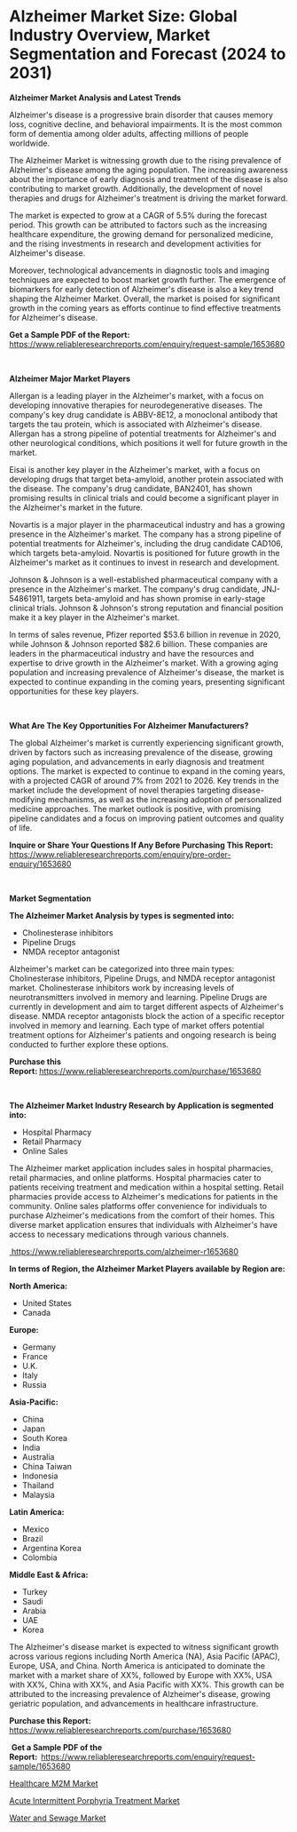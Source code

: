 <p><h1>Alzheimer Market Size: Global Industry Overview, Market Segmentation and Forecast (2024 to 2031)</h1></p><p><strong>Alzheimer Market Analysis and Latest Trends</strong></p>
<p><p>Alzheimer's disease is a progressive brain disorder that causes memory loss, cognitive decline, and behavioral impairments. It is the most common form of dementia among older adults, affecting millions of people worldwide.</p><p>The Alzheimer Market is witnessing growth due to the rising prevalence of Alzheimer's disease among the aging population. The increasing awareness about the importance of early diagnosis and treatment of the disease is also contributing to market growth. Additionally, the development of novel therapies and drugs for Alzheimer's treatment is driving the market forward.</p><p>The market is expected to grow at a CAGR of 5.5% during the forecast period. This growth can be attributed to factors such as the increasing healthcare expenditure, the growing demand for personalized medicine, and the rising investments in research and development activities for Alzheimer's disease.</p><p>Moreover, technological advancements in diagnostic tools and imaging techniques are expected to boost market growth further. The emergence of biomarkers for early detection of Alzheimer's disease is also a key trend shaping the Alzheimer Market. Overall, the market is poised for significant growth in the coming years as efforts continue to find effective treatments for Alzheimer's disease.</p></p>
<p><strong>Get a Sample PDF of the Report:&nbsp;</strong> <a href="https://www.reliableresearchreports.com/enquiry/request-sample/1653680">https://www.reliableresearchreports.com/enquiry/request-sample/1653680</a></p>
<p>&nbsp;</p>
<p><strong>Alzheimer Major Market Players</strong></p>
<p><p>Allergan is a leading player in the Alzheimer's market, with a focus on developing innovative therapies for neurodegenerative diseases. The company's key drug candidate is ABBV-8E12, a monoclonal antibody that targets the tau protein, which is associated with Alzheimer's disease. Allergan has a strong pipeline of potential treatments for Alzheimer's and other neurological conditions, which positions it well for future growth in the market.</p><p>Eisai is another key player in the Alzheimer's market, with a focus on developing drugs that target beta-amyloid, another protein associated with the disease. The company's drug candidate, BAN2401, has shown promising results in clinical trials and could become a significant player in the Alzheimer's market in the future.</p><p>Novartis is a major player in the pharmaceutical industry and has a growing presence in the Alzheimer's market. The company has a strong pipeline of potential treatments for Alzheimer's, including the drug candidate CAD106, which targets beta-amyloid. Novartis is positioned for future growth in the Alzheimer's market as it continues to invest in research and development.</p><p>Johnson & Johnson is a well-established pharmaceutical company with a presence in the Alzheimer's market. The company's drug candidate, JNJ-54861911, targets beta-amyloid and has shown promise in early-stage clinical trials. Johnson & Johnson's strong reputation and financial position make it a key player in the Alzheimer's market.</p><p>In terms of sales revenue, Pfizer reported $53.6 billion in revenue in 2020, while Johnson & Johnson reported $82.6 billion. These companies are leaders in the pharmaceutical industry and have the resources and expertise to drive growth in the Alzheimer's market. With a growing aging population and increasing prevalence of Alzheimer's disease, the market is expected to continue expanding in the coming years, presenting significant opportunities for these key players.</p></p>
<p>&nbsp;</p>
<p><strong>What Are The Key Opportunities For Alzheimer Manufacturers?</strong></p>
<p><p>The global Alzheimer's market is currently experiencing significant growth, driven by factors such as increasing prevalence of the disease, growing aging population, and advancements in early diagnosis and treatment options. The market is expected to continue to expand in the coming years, with a projected CAGR of around 7% from 2021 to 2026. Key trends in the market include the development of novel therapies targeting disease-modifying mechanisms, as well as the increasing adoption of personalized medicine approaches. The market outlook is positive, with promising pipeline candidates and a focus on improving patient outcomes and quality of life.</p></p>
<p><strong>Inquire or Share Your Questions If Any Before Purchasing This Report:</strong> <a href="https://www.reliableresearchreports.com/enquiry/pre-order-enquiry/1653680">https://www.reliableresearchreports.com/enquiry/pre-order-enquiry/1653680</a></p>
<p>&nbsp;</p>
<p><strong>Market Segmentation</strong></p>
<p><strong>The Alzheimer Market Analysis by types is segmented into:</strong></p>
<p><ul><li>Cholinesterase inhibitors</li><li>Pipeline Drugs</li><li>NMDA receptor antagonist</li></ul></p>
<p><p>Alzheimer's market can be categorized into three main types: Cholinesterase inhibitors, Pipeline Drugs, and NMDA receptor antagonist market. Cholinesterase inhibitors work by increasing levels of neurotransmitters involved in memory and learning. Pipeline Drugs are currently in development and aim to target different aspects of Alzheimer's disease. NMDA receptor antagonists block the action of a specific receptor involved in memory and learning. Each type of market offers potential treatment options for Alzheimer's patients and ongoing research is being conducted to further explore these options.</p></p>
<p><strong>Purchase this Report:&nbsp;</strong><a href="https://www.reliableresearchreports.com/purchase/1653680">https://www.reliableresearchreports.com/purchase/1653680</a></p>
<p>&nbsp;</p>
<p><strong>The Alzheimer Market Industry Research by Application is segmented into:</strong></p>
<p><ul><li>Hospital Pharmacy</li><li>Retail Pharmacy</li><li>Online Sales</li></ul></p>
<p><p>The Alzheimer market application includes sales in hospital pharmacies, retail pharmacies, and online platforms. Hospital pharmacies cater to patients receiving treatment and medication within a hospital setting. Retail pharmacies provide access to Alzheimer's medications for patients in the community. Online sales platforms offer convenience for individuals to purchase Alzheimer's medications from the comfort of their homes. This diverse market application ensures that individuals with Alzheimer's have access to necessary medications through various channels.</p></p>
<p><a href="https://www.reliableresearchreports.com/alzheimer-r1653680">&nbsp;https://www.reliableresearchreports.com/alzheimer-r1653680</a></p>
<p><strong>In terms of Region, the Alzheimer Market Players available by Region are:</strong></p>
<p>
    <p> <strong> North America: </strong>
        <ul>
            <li>United States</li>
            <li>Canada</li>
        </ul>
        </p> 
    <p> <strong> Europe: </strong>
        <ul>
            <li>Germany</li>
            <li>France</li>
            <li>U.K.</li>
            <li>Italy</li>
            <li>Russia</li>
        </ul>
        </p> 
    <p> <strong> Asia-Pacific: </strong>
        <ul>
            <li>China</li>
            <li>Japan</li>
            <li>South Korea</li>
            <li>India</li>
            <li>Australia</li>
            <li>China Taiwan</li>
            <li>Indonesia</li>
            <li>Thailand</li>
            <li>Malaysia</li>
        </ul>
        </p> 
    <p> <strong> Latin America: </strong>
        <ul>
            <li>Mexico</li>
            <li>Brazil</li>
            <li>Argentina Korea</li>
            <li>Colombia</li>
        </ul>
        </p> 
    <p> <strong> Middle East & Africa: </strong>
        <ul>
            <li>Turkey</li>
            <li>Saudi</li>
            <li>Arabia</li>
            <li>UAE</li>
            <li>Korea</li>
        </ul>
    </p>
    </p>
<p><p>The Alzheimer's disease market is expected to witness significant growth across various regions including North America (NA), Asia Pacific (APAC), Europe, USA, and China. North America is anticipated to dominate the market with a market share of XX%, followed by Europe with XX%, USA with XX%, China with XX%, and Asia Pacific with XX%. This growth can be attributed to the increasing prevalence of Alzheimer's disease, growing geriatric population, and advancements in healthcare infrastructure.</p></p>
<p><strong>Purchase this Report: </strong><a href="https://www.reliableresearchreports.com/purchase/1653680">https://www.reliableresearchreports.com/purchase/1653680</a></p>
<p>&nbsp;<strong>Get a Sample PDF of the Report:&nbsp;&nbsp;</strong><a href="https://www.reliableresearchreports.com/enquiry/request-sample/1653680">https://www.reliableresearchreports.com/enquiry/request-sample/1653680</a></p>
<p><strong></strong></p>
<p><p><a href="https://www.linkedin.com/pulse/healthcare-m2m-market-trends-forecast-competitive-analysis-jzskc">Healthcare M2M Market</a></p><p><a href="https://www.linkedin.com/pulse/acute-intermittent-porphyria-treatment-market-trends-analysis-ldogc">Acute Intermittent Porphyria Treatment Market</a></p><p><a href="https://github.com/susanjprice2023/Market-Research-Report-List-1/blob/main/water-and-sewage-market.md">Water and Sewage Market</a></p></p>